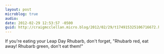 ```yaml
---
layout: post
microblog: true
audio: 
date: 2012-02-29 12:53:57 -0500
guid: http://craigmcclellan.micro.blog/2012/02/29/t174915325106716672.html
---
```

If you're eating your Leap Day Rhubarb, don't forget, "Rhubarb red, eat away! Rhubarb green, don't eat them!"
